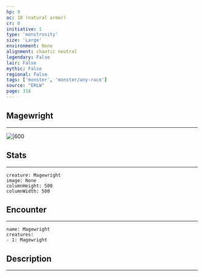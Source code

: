 ```yaml
---
hp: 9
ac: 18 (natural armor)
cr: 0
initiative: 1
type: 'monstrosity'    
size: 'Large'
environment: None
alignment: chaotic neutral
legendary: False
lair: False
mythic: False
regional: False
tags: ['monster', 'monster/any-race']
source: "ERLW"
page: 318
---
```


## Magewright
---

![|600](D:/Program%20Files/5e.tools/img/bestiary/ERLW/Magewright.png)

## Stats
---

```statblock
creature: Magewright
image: None
columnHeight: 500
columnWidth: 500
```

## Encounter
---

```encounter-table
name: Magewright
creatures:
- 1: Magewright
```

## Description
---




